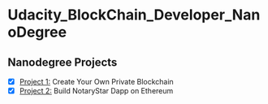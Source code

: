 # Udacity_BlockChain_Developer_NanoDegree

## Nanodegree Projects

- [x] [Project 1:](/project_1/) Create Your Own Private Blockchain
- [x] [Project 2:](/project_2/) Build NotaryStar Dapp on Ethereum
